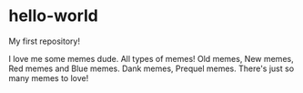 # hello-world
My first repository!

I love me some memes dude. All types of memes! Old memes, New memes, Red memes and Blue memes. Dank memes, Prequel memes. There's just so many memes to love!
